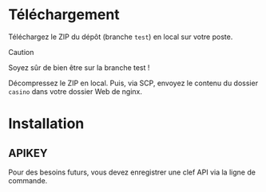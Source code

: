 # Téléchargement

Téléchargez le ZIP du dépôt (branche `test`) en local sur votre poste.

> [!Caution]
> Soyez sûr de bien être sur la branche test !

Décompressez le ZIP en local. Puis, via SCP, envoyez le contenu du dossier `casino` dans votre dossier Web de nginx.

# Installation

## APIKEY

Pour des besoins futurs, vous devez enregistrer une clef API via la ligne de commande.
